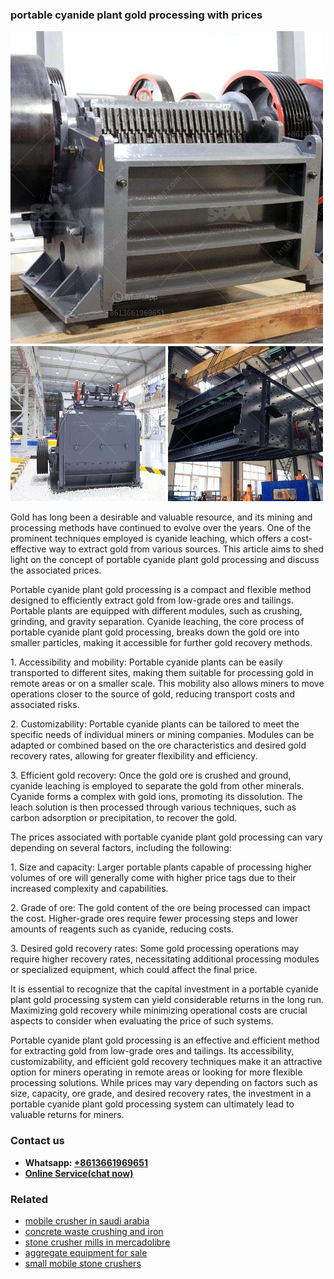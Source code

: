 <h3>portable cyanide plant gold processing with prices</h3><img src='1706753978.jpg' alt=''><p>Gold has long been a desirable and valuable resource, and its mining and processing methods have continued to evolve over the years. One of the prominent techniques employed is cyanide leaching, which offers a cost-effective way to extract gold from various sources. This article aims to shed light on the concept of portable cyanide plant gold processing and discuss the associated prices.</p><p>Portable cyanide plant gold processing is a compact and flexible method designed to efficiently extract gold from low-grade ores and tailings. Portable plants are equipped with different modules, such as crushing, grinding, and gravity separation. Cyanide leaching, the core process of portable cyanide plant gold processing, breaks down the gold ore into smaller particles, making it accessible for further gold recovery methods.</p><p>1. Accessibility and mobility: Portable cyanide plants can be easily transported to different sites, making them suitable for processing gold in remote areas or on a smaller scale. This mobility also allows miners to move operations closer to the source of gold, reducing transport costs and associated risks.</p><p>2. Customizability: Portable cyanide plants can be tailored to meet the specific needs of individual miners or mining companies. Modules can be adapted or combined based on the ore characteristics and desired gold recovery rates, allowing for greater flexibility and efficiency.</p><p>3. Efficient gold recovery: Once the gold ore is crushed and ground, cyanide leaching is employed to separate the gold from other minerals. Cyanide forms a complex with gold ions, promoting its dissolution. The leach solution is then processed through various techniques, such as carbon adsorption or precipitation, to recover the gold.</p><p>The prices associated with portable cyanide plant gold processing can vary depending on several factors, including the following:</p><p>1. Size and capacity: Larger portable plants capable of processing higher volumes of ore will generally come with higher price tags due to their increased complexity and capabilities.</p><p>2. Grade of ore: The gold content of the ore being processed can impact the cost. Higher-grade ores require fewer processing steps and lower amounts of reagents such as cyanide, reducing costs.</p><p>3. Desired gold recovery rates: Some gold processing operations may require higher recovery rates, necessitating additional processing modules or specialized equipment, which could affect the final price.</p><p>It is essential to recognize that the capital investment in a portable cyanide plant gold processing system can yield considerable returns in the long run. Maximizing gold recovery while minimizing operational costs are crucial aspects to consider when evaluating the price of such systems.</p><p>Portable cyanide plant gold processing is an effective and efficient method for extracting gold from low-grade ores and tailings. Its accessibility, customizability, and efficient gold recovery techniques make it an attractive option for miners operating in remote areas or looking for more flexible processing solutions. While prices may vary depending on factors such as size, capacity, ore grade, and desired recovery rates, the investment in a portable cyanide plant gold processing system can ultimately lead to valuable returns for miners.</p><h3>Contact us</h3><ul><li><strong>Whatsapp:&nbsp;<a href="https://wa.me/8613661969651">+8613661969651</a></strong></li><li><a href="https://swt.shibang-china.com/?git&amp;zhl&amp;portable cyanide plant gold processing with prices"><strong>Online Service(chat now)</strong></a></li></ul><h3>Related</h3><ul><li><a href='mobile crusher in saudi arabia.md'>mobile crusher in saudi arabia</a></li><li><a href='concrete waste crushing and iron.md'>concrete waste crushing and iron</a></li><li><a href='stone crusher mills in mercadolibre.md'>stone crusher mills in mercadolibre</a></li><li><a href='aggregate equipment for sale.md'>aggregate equipment for sale</a></li><li><a href='small mobile stone crushers.md'>small mobile stone crushers</a></li></ul>